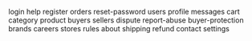 login
help
register
orders
reset-password
users
profile
messages
cart
category
product
buyers
sellers
dispute
report-abuse
buyer-protection
brands
careers
stores
rules
about
shipping
refund
contact
settings